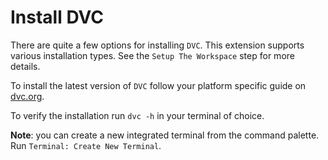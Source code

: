 # Install DVC

There are quite a few options for installing `DVC`. This extension supports
various installation types. See the `Setup The Workspace` step for more details.

To install the latest version of `DVC` follow your platform specific guide on
[dvc.org](https://dvc.org/doc/install).

To verify the installation run `dvc -h` in your terminal of choice.

**Note**: you can create a new integrated terminal from the command palette. Run
`Terminal: Create New Terminal`.
